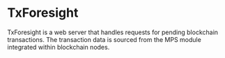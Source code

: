 # TxForesight
TxForesight is a web server that handles requests for pending blockchain transactions.
The transaction data is sourced from the MPS module integrated within blockchain nodes.